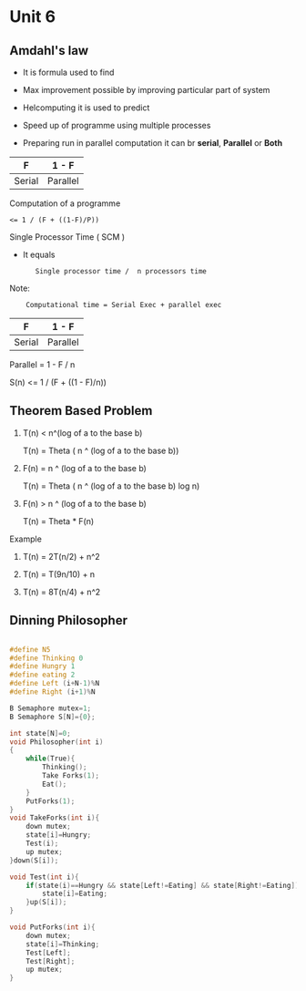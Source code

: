 # Unit 6

## Amdahl's law

* It is formula used to find

* Max improvement possible by improving particular part of system

* Helcomputing it is used to predict

* Speed up of programme using multiple processes

* Preparing run in parallel computation it can br **serial**, **Parallel** or **Both**

| F | 1 - F |
| - | ----- |
| Serial | Parallel |

Computation of a programme

    <= 1 / (F + ((1-F)/P))

Single Processor Time ( SCM )

* It equals

         Single processor time /  n processors time

Note:

        Computational time = Serial Exec + parallel exec

| F | 1 - F |
| - | ----- |
| Serial | Parallel |

Parallel = 1 - F / n

S(n) <= 1 / (F + ((1 - F)/n))

## Theorem Based Problem

1. T(n) < n^(log of a to the base b)

    T(n) = Theta ( n ^ (log of a to the base b))

2. F(n) = n ^ (log of a to the base b)

    T(n) = Theta ( n ^ (log of a to the base b) log n)

3. F(n) > n ^ (log of a to the base b)

    T(n) = Theta * F(n)

Example

1. T(n) = 2T(n/2) + n^2

2. T(n) = T(9n/10) + n

3. T(n) = 8T(n/4) + n^2

## Dinning Philosopher

```Cpp

#define N5
#define Thinking 0
#define Hungry 1
#define eating 2
#define Left (i+N-1)%N
#define Right (i+1)%N

B Semaphore mutex=1;
B Semaphore S[N]={0};

int state[N]=0;
void Philosopher(int i)
{
    while(True){
        Thinking();
        Take Forks(1);
        Eat();
    }
    PutForks(1);
}
void TakeForks(int i){
    down mutex;
    state[i]=Hungry;
    Test(i);
    up mutex;
}down(S[i]);

void Test(int i){
    if(state(i)==Hungry && state[Left!=Eating] && state[Right!=Eating]){
        state[i]=Eating;
    }up(S[i]);
}

void PutForks(int i){
    down mutex;
    state[i]=Thinking;
    Test[Left];
    Test[Right];
    up mutex;
}

```

